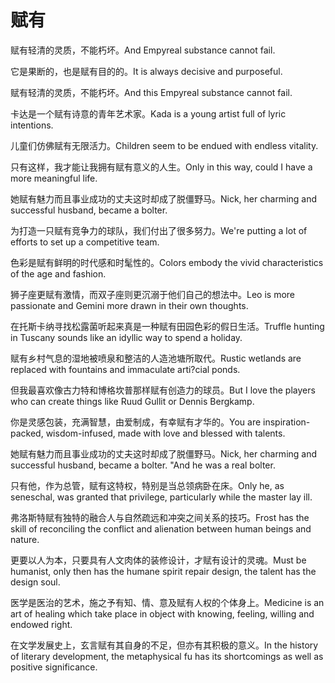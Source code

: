 # 赋有

<p><span class="chinese">赋有轻清的灵质，不能朽坏。</span><span class="english">And Empyreal substance cannot fail.</span></p>

<p><span class="chinese">它是果断的，也是赋有目的的。</span><span class="english">It is always decisive and purposeful.</span></p>

<p><span class="chinese">赋有轻清的灵质，不能朽坏。</span><span class="english">And this Empyreal substance cannot fail.</span></p>

<p><span class="chinese">卡达是一个赋有诗意的青年艺术家。</span><span class="english">Kada is a young artist full of lyric intentions.</span></p>

<p><span class="chinese">儿童们仿佛赋有无限活力。</span><span class="english">Children seem to be endued with endless vitality.</span></p>

<p><span class="chinese">只有这样，我才能让我拥有赋有意义的人生。</span><span class="english">Only in this way, could I have a more meaningful life.</span></p>

<p><span class="chinese">她赋有魅力而且事业成功的丈夫这时却成了脱僵野马。</span><span class="english">Nick, her charming and successful husband, became a bolter.</span></p>

<p><span class="chinese">为打造一只赋有竞争力的球队，我们付出了很多努力。</span><span class="english">We're putting a lot of efforts to set up a competitive team.</span></p>

<p><span class="chinese">色彩是赋有鲜明的时代感和时髦性的。</span><span class="english">Colors embody the vivid characteristics of the age and fashion.</span></p>

<p><span class="chinese">狮子座更赋有激情，而双子座则更沉溺于他们自己的想法中。</span><span class="english">Leo is more passionate and Gemini more drawn in their own thoughts.</span></p>

<p><span class="chinese">在托斯卡纳寻找松露菌听起来真是一种赋有田园色彩的假日生活。</span><span class="english">Truffle hunting in Tuscany sounds like an idyllic way to spend a holiday.</span></p>

<p><span class="chinese">赋有乡村气息的湿地被喷泉和整洁的人造池塘所取代。</span><span class="english">Rustic wetlands are replaced with fountains and immaculate arti?cial ponds.</span></p>

<p><span class="chinese">但我最喜欢像古力特和博格坎普那样赋有创造力的球员。</span><span class="english">But I love the players who can create things like Ruud Gullit or Dennis Bergkamp.</span></p>

<p><span class="chinese">你是灵感包装，充满智慧，由爱制成，有幸赋有才华的。</span><span class="english">You are inspiration-packed, wisdom-infused, made with love and blessed with talents.</span></p>

<p><span class="chinese">她赋有魅力而且事业成功的丈夫这时却成了脱僵野马。</span><span class="english">Nick, her charming and successful husband, became a bolter. "And he was a real bolter.</span></p>

<p><span class="chinese">只有他，作为总管，赋有这特权，特别是当总领病卧在床。</span><span class="english">Only he, as seneschal, was granted that privilege, particularly while the master lay ill.</span></p>

<p><span class="chinese">弗洛斯特赋有独特的融合人与自然疏远和冲突之间关系的技巧。</span><span class="english">Frost has the skill of reconciling the conflict and alienation between human beings and nature.</span></p>

<p><span class="chinese">更要以人为本，只要具有人文肉体的装修设计，才赋有设计的灵魂。</span><span class="english">Must be humanist, only then has the humane spirit repair design, the talent has the design soul.</span></p>

<p><span class="chinese">医学是医治的艺术，施之予有知、情、意及赋有人权的个体身上。</span><span class="english">Medicine is an art of healing which take place in object with knowing, feeling, willing and endowed right.</span></p>

<p><span class="chinese">在文学发展史上，玄言赋有其自身的不足，但亦有其积极的意义。</span><span class="english">In the history of literary development, the metaphysical fu has its shortcomings as well as positive significance.</span></p>

